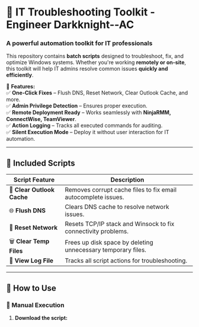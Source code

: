 # 🚀 IT Troubleshooting Toolkit - Engineer Darkknight--AC  

### **A powerful automation toolkit for IT professionals**  

This repository contains **batch scripts** designed to troubleshoot, fix, and optimize Windows systems. Whether you're working **remotely or on-site**, this toolkit will help IT admins resolve common issues **quickly and efficiently**.  

🔹 **Features:**  
✅ **One-Click Fixes** – Flush DNS, Reset Network, Clear Outlook Cache, and more.  
✅ **Admin Privilege Detection** – Ensures proper execution.  
✅ **Remote Deployment Ready** – Works seamlessly with **NinjaRMM, ConnectWise, TeamViewer**.  
✅ **Action Logging** – Tracks all executed commands for auditing.  
✅ **Silent Execution Mode** – Deploy it without user interaction for IT automation.  

---

## 📂 **Included Scripts**
| Script Feature       | Description |
|----------------------|-------------|
| 📨 **Clear Outlook Cache**  | Removes corrupt cache files to fix email autocomplete issues. |
| 🌐 **Flush DNS**  | Clears DNS cache to resolve network issues. |
| 🔄 **Reset Network** | Resets TCP/IP stack and Winsock to fix connectivity problems. |
| 🗑 **Clear Temp Files** | Frees up disk space by deleting unnecessary temporary files. |
| 📜 **View Log File** | Tracks all script actions for troubleshooting. |

---

## 🚀 **How to Use**
### **🔹 Manual Execution**
1. **Download the script:**  
